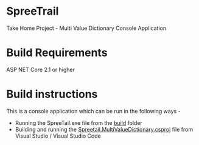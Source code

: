 # SpreeTrail
Take Home Project - Multi Value Dictionary Console Application

# Build Requirements 
ASP NET Core 2.1 or higher 

# Build instructions
This is a console application which can be run in the following ways - 
* Running the SpreeTail.exe file from the [build](bin\Debug\netcoreapp3.1) folder
* Building and running the [Spreetail.MultiValueDictionary.csproj](Spreetail.MultiValueDictionary.csproj) file from Visual Studio / Visual Studio Code
